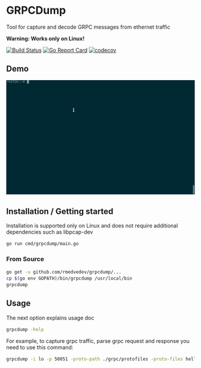 # GRPCDump
Tool for capture and decode GRPC messages from ethernet traffic

**Warning: Works only on Linux!**

[![Build Status](https://travis-ci.com/rmedvedev/grpcdump.svg?branch=master)](https://travis-ci.com/rmedvedev/grpcdump) [![Go Report Card](https://goreportcard.com/badge/github.com/rmedvedev/grpcdump)](https://goreportcard.com/report/github.com/rmedvedev/grpcdump) [![codecov](https://codecov.io/gh/rmedvedev/grpcdump/branch/master/graph/badge.svg)](https://codecov.io/gh/rmedvedev/grpcdump)

## Demo

![gif](docs/demo.gif)

## Installation / Getting started

Installation is supported only on Linux and does not require additional dependencies such as libpcap-dev

```bash
go run cmd/grpcdump/main.go
```
### From Source

```bash
go get -u github.com/rmedvedev/grpcdump/...
cp $(go env GOPATH)/bin/grpcdump /usr/local/bin
grpcdump 
```

## Usage 

The next option explains usage doc
```bash
grpcdump -help
```
For example, to capture grpc traffic, parse grpc request and response you need to use this command:
```bash
grpcdump -i lo -p 50051 -proto-path ./grpc/protofiles -proto-files helloworld.proto 
```
